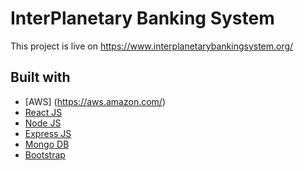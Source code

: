 # InterPlanetary Banking System

This project is live on https://www.interplanetarybankingsystem.org/

## Built with 
- [AWS] (https://aws.amazon.com/)
- [React JS](https://reactjs.org/)
- [Node JS](https://nodejs.org/) 
- [Express JS](https://expressjs.com/)
- [Mongo DB](https://www.mongodb.com/)
- [Bootstrap](http://getbootstrap.com/)
